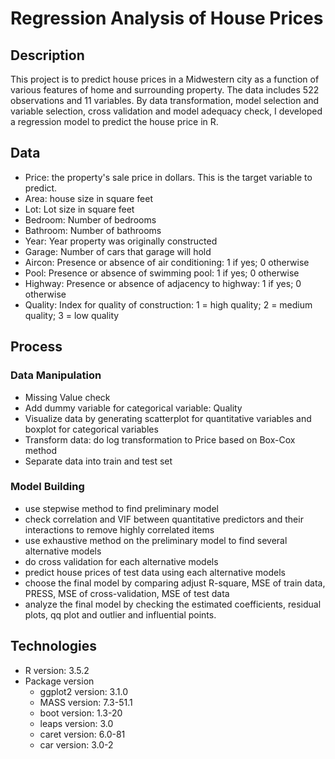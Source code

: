 # Regression Analysis of House Prices

## Description
This project is to predict house prices in a Midwestern city as a function of various features of home and surrounding property.  The data includes 522 observations and 11 variables. By data transformation, model selection and variable selection, cross validation and model adequacy check, I developed a regression model to predict the house price in R.

## Data 
* Price: the property's sale price in dollars. This is the target variable to predict.
* Area: house size in square feet
* Lot: Lot size in square feet
* Bedroom: Number of bedrooms
* Bathroom: Number of bathrooms
* Year: Year property was originally constructed
* Garage: Number of cars that garage will hold
* Aircon: Presence or absence of air conditioning: 1 if yes; 0 otherwise
* Pool: Presence or absence of swimming pool: 1 if yes; 0 otherwise
* Highway: Presence or absence of adjacency to highway: 1 if yes; 0 otherwise
* Quality: Index for quality of construction: 1 = high quality; 2 = medium quality; 3 = low quality

## Process
### Data Manipulation
* Missing Value check
* Add dummy variable for categorical variable: Quality
* Visualize data by generating scatterplot for quantitative variables and boxplot for categorical variables
* Transform data: do log transformation to Price based on Box-Cox method
* Separate data into train and test set


### Model Building
* use stepwise method to find preliminary model
* check correlation and VIF between quantitative predictors and their interactions to remove highly correlated items
* use exhaustive method on the preliminary model to find several alternative models
* do cross validation for each alternative models
* predict house prices of test data using each alternative models
* choose the final model by comparing adjust R-square, MSE of train data, PRESS, MSE of cross-validation, MSE of test data
* analyze the final model by checking the estimated coefficients, residual plots, qq plot and outlier and influential points. 

## Technologies
* R version: 3.5.2
* Package version
  * ggplot2 version: 3.1.0
  * MASS version: 7.3-51.1
  * boot version: 1.3-20
  * leaps version: 3.0
  * caret version: 6.0-81
  * car version: 3.0-2



